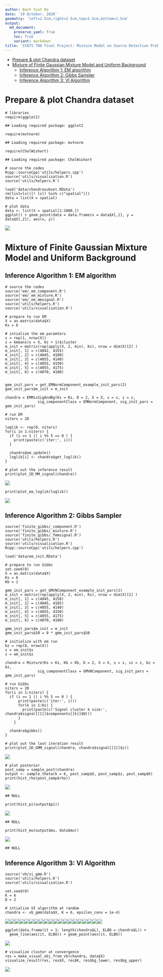 ```yaml
---
author: Bach Viet Do
date: '19 October, 2020'
geometry: 'left=2.5cm,right=2.5cm,top=1.5cm,bottom=1.5cm'
output:
  md_document:
    preserve_yaml: True
    toc: True
    variant: markdown
title: 'STATS 700 Final Project: Mixture Model on Source Detection Problem'
---
```


-   [Prepare & plot Chandra dataset](#prepare-plot-chandra-dataset)
-   [Mixture of Finite Gaussian Mixture Model and Uniform
    Background](#mixture-of-finite-gaussian-mixture-model-and-uniform-background)
    -   [Inference Algorithm 1: EM
        algorithm](#inference-algorithm-1-em-algorithm)
    -   [Inference Algorithm 2: Gibbs
        Sampler](#inference-algorithm-2-gibbs-sampler)
    -   [Inference Algorithm 3: VI
        Algorithm](#inference-algorithm-3-vi-algorithm)

Prepare & plot Chandra dataset
==============================

``` {.r}
# libraries
require(ggplot2)
```

    ## Loading required package: ggplot2

``` {.r}
require(mvtnorm)
```

    ## Loading required package: mvtnorm

``` {.r}
require(CholWishart)
```

    ## Loading required package: CholWishart

``` {.r}
# source the codes
Rcpp::sourceCpp('utils/helpers.cpp')
source('utils/visualisation.R')
source('utils/helpers.R')

load('data/chandrasubset.RData')
rm(list=ls()[! ls() %in% c("spatial")])
data = list(X = spatial)
```

``` {.r}
# plot data
data <- list(X = spatial[1:1000,])
ggplot() + geom_point(data = data.frame(x = data$X[,1], y = data$X[,2]), aes(x, y)) 
```

![](README_files/figure-markdown/unnamed-chunk-3-1.png)

Mixture of Finite Gaussian Mixture Model and Uniform Background
===============================================================

Inference Algorithm 1: EM algorithm
-----------------------------------

``` {.r}
# source the codes
source('em/_em_component.R')
source('em/_em_mixture.R')
source('em/_em_mmsignal.R')
source('utils/helpers.R')
source('utils/visualisation.R')
```

``` {.r}
# prepare to run EM
X = as.matrix(data$X)
Ks = 6

# intialize the em paramters
s = rep(1, nrow(X))
z = kmeans(x = X, Ks + 1)$cluster
m_init = matrix(rep(apply(X, 2, min), Ks), nrow = dim(X)[2] )
m_init[, 1] = c(4042, 4155)
m_init[, 2] = c(4045, 4180)
m_init[, 3] = c(4055, 4140)
m_init[, 4] = c(4055, 4150)
m_init[, 5] = c(4055, 4175)
m_init[, 6] = c(4070, 4180)


gem_init_pars = get_EMNormComponent_example_init_pars(2)
gem_init_pars$m_init = m_init

chandra = EMMixSigAndBg(Ks = Ks, D = 2, X = X, s = s, z = z,
               sig_componentClass = EMNormComponent, sig_init_pars = gem_init_pars)
  
# run EM
niters = 20

loglik <- rep(0, niters)
for(i in 1:niters) {
  if (i == 1 || i %% 5 == 0 ) {
    print(paste(c('iter:', i)))
  }
    
  chandra$em_update()
  loglik[i] <- chandra$get_loglik()
}
```

``` {.r}
# plot out the inference result
print(plot_2D_MM_signal(chandra))
```

![](README_files/figure-markdown/unnamed-chunk-6-1.png)

``` {.r}
print(plot_em_loglik(loglik))
```

![](README_files/figure-markdown/unnamed-chunk-6-2.png)

Inference Algorithm 2: Gibbs Sampler
------------------------------------

``` {.r}
source('finite_gibbs/_component.R')
source('finite_gibbs/_mixture.R')
source('finite_gibbs/_fmmsignal.R')
source('utils/helpers.R')
source('utils/visualisation.R')
Rcpp::sourceCpp('utils/helpers.cpp')
```

``` {.r}
load('data/em_init.RData')

# prepare to run Gibbs
set.seed(0)
X = as.matrix(data$X)
Ks = 6
Kb = 1

gmm_init_pars = get_GMVNComponent_example_init_pars(2)
m_init = matrix(rep(apply(X, 2, min), Ks), nrow = dim(X)[2] )
m_init[, 1] = c(4045, 4158)
m_init[, 2] = c(4045, 4185)
m_init[, 3] = c(4055, 4140)
m_init[, 4] = c(4055, 4150)
m_init[, 5] = c(4055, 4175)
m_init[, 6] = c(4070, 4180)

gmm_init_pars$m_init = m_init
gmm_init_pars$S0 = 9 * gmm_init_pars$S0
  
# initialize with em run
bz = rep(0, nrow(X))
s = em_init$s
z = em_init$z

chandra = Mixture(Ks = Ks, Kb = Kb, D = 2, X = X, s = s, sz = z, bz = bz,
               sig_componentClass = GMVNComponent, sig_init_pars = gmm_init_pars)
  
# run Gibbs
niters = 20
for(i in 1:niters) {
  if (i == 1 || i %% 5 == 0 ) {
      print(paste(c('iter:', i)))
      for(k in 1:Ks) {
        print(paste(c('Signal cluster k size:', chandra$signal[[1]]$components[[k]]$N)))
      }
    }
    
  chandra$gibbs()
}
```

``` {.r}
# plot out the last iteration result
print(plot_2D_GMM_signal(chandra, chandra$signal[[1]]$z))
```

![](README_files/figure-markdown/unnamed-chunk-9-1.png)

``` {.r}
# plot posterior
post_samp = sample_post(chandra)
output <- sample_theta(k = 6, post_samp$X, post_samp$z, post_samp$K)
print(hist_rho(post_samp$rho))
```

![](README_files/figure-markdown/unnamed-chunk-10-1.png)

    ## NULL

``` {.r}
print(hist_pi(output$pi))
```

![](README_files/figure-markdown/unnamed-chunk-10-2.png)

    ## NULL

``` {.r}
print(hist_mu(output$mu, data$mu))
```

![](README_files/figure-markdown/unnamed-chunk-10-3.png)

    ## NULL

Inference Algorithm 3: VI Algorithm
-----------------------------------

``` {.r}
source('vb/vi_gmm.R')
source('utils/helpers.R')
source('utils/visualisation.R')
```

``` {.r}
set.seed(0)
K = 6
D = 2

# intialize VI algorithm at random
chandra <- vb_gmm(data$X, K = 6, epsilon_conv = 1e-4)
```

![](README_files/figure-markdown/unnamed-chunk-12-1.png)![](README_files/figure-markdown/unnamed-chunk-12-2.png)![](README_files/figure-markdown/unnamed-chunk-12-3.png)![](README_files/figure-markdown/unnamed-chunk-12-4.png)![](README_files/figure-markdown/unnamed-chunk-12-5.png)![](README_files/figure-markdown/unnamed-chunk-12-6.png)![](README_files/figure-markdown/unnamed-chunk-12-7.png)![](README_files/figure-markdown/unnamed-chunk-12-8.png)![](README_files/figure-markdown/unnamed-chunk-12-9.png)![](README_files/figure-markdown/unnamed-chunk-12-10.png)![](README_files/figure-markdown/unnamed-chunk-12-11.png)![](README_files/figure-markdown/unnamed-chunk-12-12.png)![](README_files/figure-markdown/unnamed-chunk-12-13.png)![](README_files/figure-markdown/unnamed-chunk-12-14.png)![](README_files/figure-markdown/unnamed-chunk-12-15.png)![](README_files/figure-markdown/unnamed-chunk-12-16.png)![](README_files/figure-markdown/unnamed-chunk-12-17.png)![](README_files/figure-markdown/unnamed-chunk-12-18.png)![](README_files/figure-markdown/unnamed-chunk-12-19.png)![](README_files/figure-markdown/unnamed-chunk-12-20.png)

``` {.r}
ggplot(data.frame(it = 1: length(chandra$L), ELBO = chandra$L)) + 
  geom_line(aes(it, ELBO)) + geom_point(aes(it, ELBO))
```

![](README_files/figure-markdown/unnamed-chunk-13-1.png)

``` {.r}
# visualize cluster at convergence
res = make_visual_obj_from_vb(chandra, data$X)
visualize_result(res, res$X, res$K, res$bg_lower, res$bg_upper)
```

![](README_files/figure-markdown/unnamed-chunk-13-2.png)
